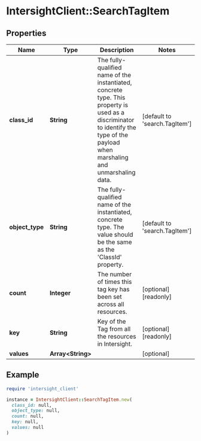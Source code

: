 # IntersightClient::SearchTagItem

## Properties

| Name | Type | Description | Notes |
| ---- | ---- | ----------- | ----- |
| **class_id** | **String** | The fully-qualified name of the instantiated, concrete type. This property is used as a discriminator to identify the type of the payload when marshaling and unmarshaling data. | [default to &#39;search.TagItem&#39;] |
| **object_type** | **String** | The fully-qualified name of the instantiated, concrete type. The value should be the same as the &#39;ClassId&#39; property. | [default to &#39;search.TagItem&#39;] |
| **count** | **Integer** | The number of times this tag key has been set across all resources. | [optional][readonly] |
| **key** | **String** | Key of the Tag from all the resources in Intersight. | [optional][readonly] |
| **values** | **Array&lt;String&gt;** |  | [optional] |

## Example

```ruby
require 'intersight_client'

instance = IntersightClient::SearchTagItem.new(
  class_id: null,
  object_type: null,
  count: null,
  key: null,
  values: null
)
```

